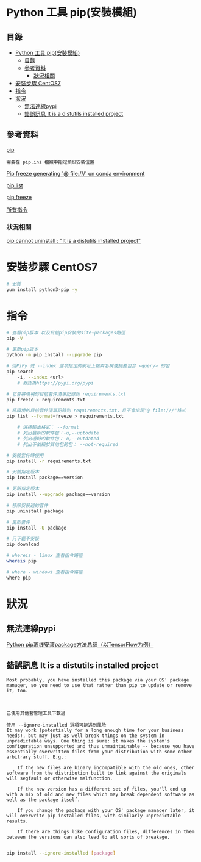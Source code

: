 # Python 工具 pip(安裝模組)

## 目錄

- [Python 工具 pip(安裝模組)](#python-工具-pip安裝模組)
	- [目錄](#目錄)
	- [參考資料](#參考資料)
		- [狀況相關](#狀況相關)
- [安裝步驟 CentOS7](#安裝步驟-centos7)
- [指令](#指令)
- [狀況](#狀況)
	- [無法連線pypi](#無法連線pypi)
	- [錯誤訊息 It is a distutils installed project](#錯誤訊息-it-is-a-distutils-installed-project)

## 參考資料

[pip](http://pip.readthedocs.org/en/stable/user_guide/#configuration)

`需要在 pip.ini 檔案中指定預設安裝位置`

[Pip freeze generating '@ file:///' on conda environment](https://stackoverflow.com/questions/62863020/pip-freeze-generating-file-on-conda-environment)

[pip list](https://pip.pypa.io/en/stable/cli/pip_list/)

[pip freeze](https://pip.pypa.io/en/stable/cli/pip_freeze/)

[所有指令](https://pip.pypa.io/en/stable/cli/)

### 狀況相關

[pip cannot uninstall <package>: "It is a distutils installed project"](https://stackoverflow.com/questions/53807511/pip-cannot-uninstall-package-it-is-a-distutils-installed-project)

# 安裝步驟 CentOS7

```bash
# 安裝
yum install python3-pip -y
```

# 指令

```bash
# 查看pip版本 以及目前pip安裝的site-packages路徑
pip -V

# 更新pip版本
python -m pip install --upgrade pip

# 從PiPy 或 --index 選項指定的網址上搜索名稱或摘要包含 <query> 的包
pip search
	-i, --index <url>
	# 默認為https://pypi.org/pypi

# 它會將環境的目前套件清單記錄到 requirements.txt
pip freeze > requirements.txt

# 將環境的目前套件清單記錄到 requirements.txt，且不會出現"@ file:///"格式
pip list --format=freeze > requirements.txt

    # 選擇輸出格式： --format
    # 列出最新的軟件包：-u,--uptodate
    # 列出過時的軟件包：-o,--outdated
    # 列出不依賴於其他包的包： --not-required

# 安裝套件時使用
pip install -r requirements.txt

# 安裝指定版本
pip install package==version

# 更新指定版本
pip install --upgrade package==version

# 移除安裝過的套件
pip uninstall package

# 更新套件
pip install -U package

# 只下載不安裝
pip download

# whereis - linux 查看指令路徑
whereis pip

# where - windows 查看指令路徑
where pip
```

# 狀況

## 無法連線pypi

[Python pip离线安装package方法总结（以TensorFlow为例）](https://imshuai.com/python-pip-install-package-offline-tensorflow?fbclid=IwAR3PzgsWlO36VkWjDr0UafrpuiyqL7l3D10XEK4lffQgllroZswA4DG4sfs)

## 錯誤訊息 It is a distutils installed project

```
Most probably, you have installed this package via your OS' package manager, so you need to use that rather than pip to update or remove it, too.



已使用其他套管理工具下載過

使用 --ignore-installed 選項可能遇到風險
It may work (potentially for a long enough time for your business needs), but may just as well break things on the system in unpredictable ways. One thing is sure: it makes the system's configuration unsupported and thus unmaintainable -- because you have essentially overwritten files from your distribution with some other arbitrary stuff. E.g.:

	If the new files are binary incompatible with the old ones, other software from the distribution built to link against the originals will segfault or otherwise malfunction.

	If the new version has a different set of files, you'll end up with a mix of old and new files which may break dependent software as well as the package itself.

	If you change the package with your OS' package manager later, it will overwrite pip-installed files, with similarly unpredictable results.

	If there are things like configuration files, differences in them between the versions can also lead to all sorts of breakage.
```

```bash

pip install --ignore-installed [package]
```